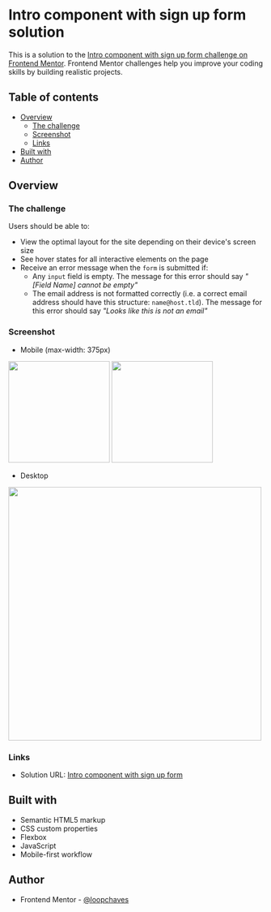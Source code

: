 # Intro component with sign up form solution

This is a solution to the [Intro component with sign up form challenge on Frontend Mentor](https://www.frontendmentor.io/challenges/intro-component-with-signup-form-5cf91bd49edda32581d28fd1). Frontend Mentor challenges help you improve your coding skills by building realistic projects. 

## Table of contents

- [Overview](#overview)
  - [The challenge](#the-challenge)
  - [Screenshot](#screenshot)
  - [Links](#links)
- [Built with](#built-with)
- [Author](#author)

## Overview

### The challenge

Users should be able to:

- View the optimal layout for the site depending on their device's screen size
- See hover states for all interactive elements on the page
- Receive an error message when the `form` is submitted if:
  - Any `input` field is empty. The message for this error should say *"[Field Name] cannot be empty"*
  - The email address is not formatted correctly (i.e. a correct email address should have this structure: `name@host.tld`). The message for this error should say *"Looks like this is not an email"*

### Screenshot

- Mobile (max-width: 375px)

<img src='../../img/screenshots/intro-component-with-sign-up-form-mobile0.png' width='200'>

<img src='../../img/screenshots/intro-component-with-sign-up-form-mobile1.png' width='200'>

- Desktop

<img src='../../img/screenshots/intro-component-with-sign-up-form-desktop.png' width='500'>

### Links

- Solution URL: [Intro component with sign up form](https://loopchaves.github.io/frontend-mentor/challenges/intro-component-with-signup-form)

## Built with

- Semantic HTML5 markup
- CSS custom properties
- Flexbox
- JavaScript
- Mobile-first workflow

## Author

- Frontend Mentor - [@loopchaves](https://www.frontendmentor.io/profile/loopchaves)
